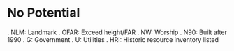 # No Potential

 . NLM: Landmark
 . OFAR: Exceed height/FAR
 . NW: Worship
 . N90: Built after 1990
 . G: Government
 . U: Utilities
 . HRI: Historic resource inventory listed
